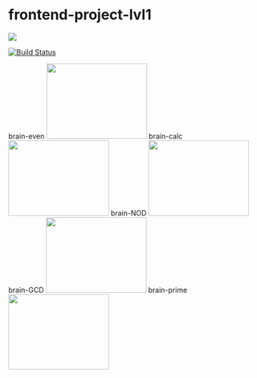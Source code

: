 # frontend-project-lvl1


<a href="https://codeclimate.com/github/steshi/frontend-project-lvl1/maintainability"><img src="https://api.codeclimate.com/v1/badges/6a9a5481b553a6d01021/maintainability" /></a>

[![Build Status](https://travis-ci.org/steshi/frontend-project-lvl1.svg?branch=master)](https://travis-ci.org/steshi/frontend-project-lvl1)


brain-even <a href="https://asciinema.org/a/T64UJvALFuDzLmJdd2A2h5u6X" target="_blank"><img src="https://asciinema.org/a/T64UJvALFuDzLmJdd2A2h5u6X.svg" width="200" height="150"/></a>
brain-calc <a href="https://asciinema.org/a/HLIjDpAnOnrRcpywxTOsLOSUH" target="_blank"><img src="https://asciinema.org/a/HLIjDpAnOnrRcpywxTOsLOSUH.svg" width="200" height="150"/></a>
brain-NOD <a href="https://asciinema.org/a/PeR35QDh5q6ZhULNu8FHcsMtR" target="_blank"><img src="https://asciinema.org/a/PeR35QDh5q6ZhULNu8FHcsMtR.svg" width="200" height="150"/></a>
brain-GCD <a href="https://asciinema.org/a/2XmcCwOehaQDSfVQFn1TC88qq" target="_blank"><img src="https://asciinema.org/a/2XmcCwOehaQDSfVQFn1TC88qq.svg" width="200" height="150"/></a>
brain-prime <a href="https://asciinema.org/a/vKf7GBqpcnUpc3LnyML6y0o2b" target="_blank"><img src="https://asciinema.org/a/vKf7GBqpcnUpc3LnyML6y0o2b.svg" width="200" height="150"/></a>
